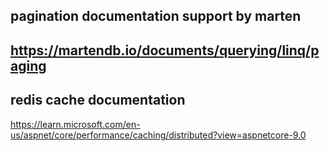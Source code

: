 ## pagination documentation  support by marten
## https://martendb.io/documents/querying/linq/paging


## redis cache documentation
https://learn.microsoft.com/en-us/aspnet/core/performance/caching/distributed?view=aspnetcore-9.0
